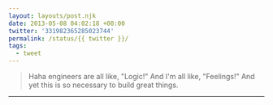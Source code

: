 ```yaml
---
layout: layouts/post.njk
date: 2013-05-08 04:02:18 +00:00
twitter: '331982365285023744'
permalink: /status/{{ twitter }}/
tags: 
  - tweet
---
```


> Haha engineers are all like, "Logic!" And I'm all like, "Feelings!" And yet this is so necessary to build great things.

---
